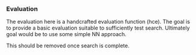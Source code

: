 ### Evaluation

The evaluation here is a handcrafted evaluation function (hce).
The goal is to provide a basic evaluation suitable to sufficiently test search.
Ultimately goal would be to use some simple NN approach.

This should be removed once search is complete.